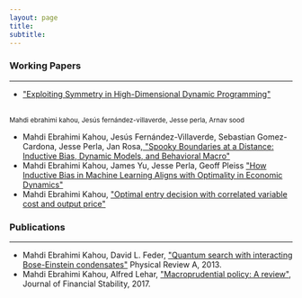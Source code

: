 ```yaml
---
layout: page
title: 
subtitle: 
---
```

>

### Working Papers
-----
- <a href="../docs/Papers/symmetry_dynamic_programming.pdf" target="_blank">"Exploiting Symmetry in High-Dimensional Dynamic Programming"</a> 
<br>
<small>Mahdi ebrahimi kahou, Jesús fernández-villaverde, Jesse perla, Arnav sood</small>

<!--- Mahdi Ebrahimi Kahou, Jesús Fernández-Villaverde, Jesse Perla, Arnav Sood, <a href="../docs/Papers/symmetry_dynamic_programming.pdf" target="_blank">"Exploiting Symmetry in High-Dimensional Dynamic Programming"</a> -->
-  Mahdi Ebrahimi Kahou, Jesús Fernández-Villaverde, Sebastian Gomez-Cardona, Jesse Perla, Jan Rosa,<a href="../docs/Papers/SpookyBoundary.pdf" target="_blank"> "Spooky Boundaries at a Distance: Inductive Bias, Dynamic Models, and Behavioral Macro"</a>
- Mahdi Ebrahimi Kahou, James Yu, Jesse Perla, Geoff Pleiss <a href="https://arxiv.org/abs/2406.01898" target="_blank">"How Inductive Bias in Machine Learning Aligns with Optimality in Economic Dynamics"</a>
- Mahdi Ebrahimi Kahou, <a href="./docs/Papers/input_output.pdf" target="_blank">"Optimal entry decision with correlated variable cost and output price"</a>

### Publications
-----
- Mahdi Ebrahimi Kahou, David L. Feder, <a href="https://journals.aps.org/pra/abstract/10.1103/PhysRevA.88.032310" target="_blank">"Quantum search with interacting Bose-Einstein condensates"</a> Physical Review A, 2013.
- Mahdi Ebrahimi Kahou, Alfred Lehar, <a href="https://www.sciencedirect.com/science/article/abs/pii/S1572308916302297" target="_blank">"Macroprudential policy: A review"</a>, Journal of Financial Stability, 2017.
